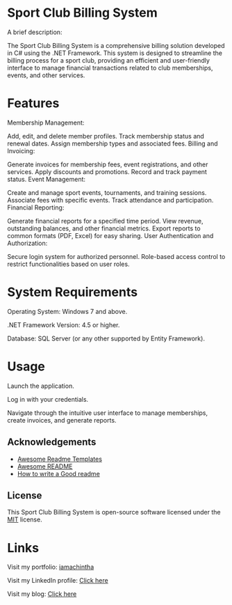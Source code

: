 
# Sport Club Billing System

A brief description:

The Sport Club Billing System is a comprehensive billing solution developed in C# using the .NET Framework. This system is designed to streamline the billing process for a sport club, providing an efficient and user-friendly interface to manage financial transactions related to club memberships, events, and other services.


# Features

Membership Management:

Add, edit, and delete member profiles.
Track membership status and renewal dates.
Assign membership types and associated fees.
Billing and Invoicing:

Generate invoices for membership fees, event registrations, and other services.
Apply discounts and promotions.
Record and track payment status.
Event Management:

Create and manage sport events, tournaments, and training sessions.
Associate fees with specific events.
Track attendance and participation.
Financial Reporting:

Generate financial reports for a specified time period.
View revenue, outstanding balances, and other financial metrics.
Export reports to common formats (PDF, Excel) for easy sharing.
User Authentication and Authorization:

Secure login system for authorized personnel.
Role-based access control to restrict functionalities based on user roles.


# System Requirements
Operating System: Windows 7 and above.

.NET Framework Version: 4.5 or higher.

Database: SQL Server (or any other supported by Entity Framework).


# Usage

Launch the application.

Log in with your credentials.

Navigate through the intuitive user interface to manage memberships, create invoices, and generate reports.

## Acknowledgements

 - [Awesome Readme Templates](https://awesomeopensource.com/project/elangosundar/awesome-README-templates)
 - [Awesome README](https://github.com/matiassingers/awesome-readme)
 - [How to write a Good readme](https://bulldogjob.com/news/449-how-to-write-a-good-readme-for-your-github-project)


## License
This Sport Club Billing System is open-source software licensed under the 
[MIT](https://choosealicense.com/licenses/mit/) license.

# Links
Visit my portfolio: [iamachintha](http://iamachintha.site)

Visit my LinkedIn profile: [Click here](https://www.linkedin.com/in/achintha-prasanna-b9a463268/)

Visit my blog: [Click here](https://achisnap.wordpress.com/)


